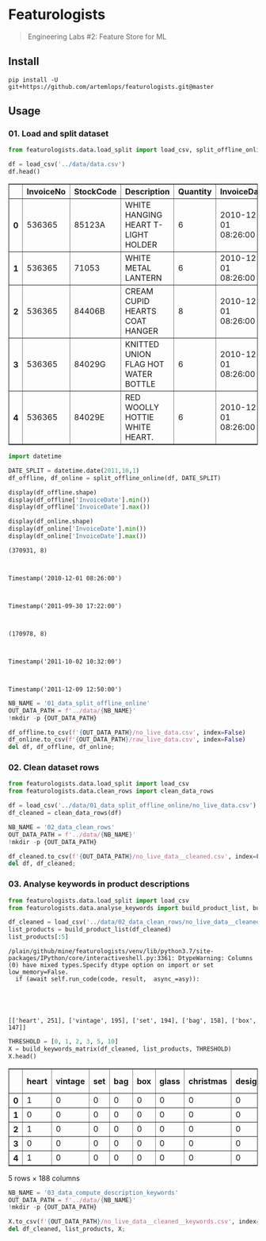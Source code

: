# Featurologists
> Engineering Labs #2: Feature Store for ML


## Install

`pip install -U git+https://github.com/artemlops/featurologists.git@master`

## Usage

### 01. Load and split dataset

```python
from featurologists.data.load_split import load_csv, split_offline_online
```

```python
df = load_csv('../data/data.csv')
df.head()
```




<div>
<style scoped>
    .dataframe tbody tr th:only-of-type {
        vertical-align: middle;
    }

    .dataframe tbody tr th {
        vertical-align: top;
    }

    .dataframe thead th {
        text-align: right;
    }
</style>
<table border="1" class="dataframe">
  <thead>
    <tr style="text-align: right;">
      <th></th>
      <th>InvoiceNo</th>
      <th>StockCode</th>
      <th>Description</th>
      <th>Quantity</th>
      <th>InvoiceDate</th>
      <th>UnitPrice</th>
      <th>CustomerID</th>
      <th>Country</th>
    </tr>
  </thead>
  <tbody>
    <tr>
      <th>0</th>
      <td>536365</td>
      <td>85123A</td>
      <td>WHITE HANGING HEART T-LIGHT HOLDER</td>
      <td>6</td>
      <td>2010-12-01 08:26:00</td>
      <td>2.55</td>
      <td>17850</td>
      <td>United Kingdom</td>
    </tr>
    <tr>
      <th>1</th>
      <td>536365</td>
      <td>71053</td>
      <td>WHITE METAL LANTERN</td>
      <td>6</td>
      <td>2010-12-01 08:26:00</td>
      <td>3.39</td>
      <td>17850</td>
      <td>United Kingdom</td>
    </tr>
    <tr>
      <th>2</th>
      <td>536365</td>
      <td>84406B</td>
      <td>CREAM CUPID HEARTS COAT HANGER</td>
      <td>8</td>
      <td>2010-12-01 08:26:00</td>
      <td>2.75</td>
      <td>17850</td>
      <td>United Kingdom</td>
    </tr>
    <tr>
      <th>3</th>
      <td>536365</td>
      <td>84029G</td>
      <td>KNITTED UNION FLAG HOT WATER BOTTLE</td>
      <td>6</td>
      <td>2010-12-01 08:26:00</td>
      <td>3.39</td>
      <td>17850</td>
      <td>United Kingdom</td>
    </tr>
    <tr>
      <th>4</th>
      <td>536365</td>
      <td>84029E</td>
      <td>RED WOOLLY HOTTIE WHITE HEART.</td>
      <td>6</td>
      <td>2010-12-01 08:26:00</td>
      <td>3.39</td>
      <td>17850</td>
      <td>United Kingdom</td>
    </tr>
  </tbody>
</table>
</div>



```python
import datetime

DATE_SPLIT = datetime.date(2011,10,1)
df_offline, df_online = split_offline_online(df, DATE_SPLIT)

display(df_offline.shape)
display(df_offline['InvoiceDate'].min())
display(df_offline['InvoiceDate'].max())

display(df_online.shape)
display(df_online['InvoiceDate'].min())
display(df_online['InvoiceDate'].max())
```


    (370931, 8)



    Timestamp('2010-12-01 08:26:00')



    Timestamp('2011-09-30 17:22:00')



    (170978, 8)



    Timestamp('2011-10-02 10:32:00')



    Timestamp('2011-12-09 12:50:00')


```python
NB_NAME = '01_data_split_offline_online'
OUT_DATA_PATH = f'../data/{NB_NAME}'
!mkdir -p {OUT_DATA_PATH}

df_offline.to_csv(f'{OUT_DATA_PATH}/no_live_data.csv', index=False)
df_online.to_csv(f'{OUT_DATA_PATH}/raw_live_data.csv', index=False)
del df, df_offline, df_online;
```

### 02. Clean dataset rows

```python
from featurologists.data.load_split import load_csv
from featurologists.data.clean_rows import clean_data_rows
```

```python
df = load_csv('../data/01_data_split_offline_online/no_live_data.csv')
df_cleaned = clean_data_rows(df)
```

```python
NB_NAME = '02_data_clean_rows'
OUT_DATA_PATH = f'../data/{NB_NAME}'
!mkdir -p {OUT_DATA_PATH}

df_cleaned.to_csv(f'{OUT_DATA_PATH}/no_live_data__cleaned.csv', index=False)
del df, df_cleaned;
```

### 03. Analyse keywords in product descriptions

```python
from featurologists.data.load_split import load_csv
from featurologists.data.analyse_keywords import build_product_list, build_keywords_matrix
```

```python
df_cleaned = load_csv('../data/02_data_clean_rows/no_live_data__cleaned.csv')
list_products = build_product_list(df_cleaned)
list_products[:5]
```

    /plain/github/mine/featurologists/venv/lib/python3.7/site-packages/IPython/core/interactiveshell.py:3361: DtypeWarning: Columns (0) have mixed types.Specify dtype option on import or set low_memory=False.
      if (await self.run_code(code, result,  async_=asy)):





    [['heart', 251], ['vintage', 195], ['set', 194], ['bag', 158], ['box', 147]]



```python
THRESHOLD = [0, 1, 2, 3, 5, 10]
X = build_keywords_matrix(df_cleaned, list_products, THRESHOLD)
X.head()
```




<div>
<style scoped>
    .dataframe tbody tr th:only-of-type {
        vertical-align: middle;
    }

    .dataframe tbody tr th {
        vertical-align: top;
    }

    .dataframe thead th {
        text-align: right;
    }
</style>
<table border="1" class="dataframe">
  <thead>
    <tr style="text-align: right;">
      <th></th>
      <th>heart</th>
      <th>vintage</th>
      <th>set</th>
      <th>bag</th>
      <th>box</th>
      <th>glass</th>
      <th>christmas</th>
      <th>design</th>
      <th>candle</th>
      <th>flower</th>
      <th>...</th>
      <th>medium</th>
      <th>hen</th>
      <th>wallet</th>
      <th>point</th>
      <th>0&lt;.&lt;1</th>
      <th>1&lt;.&lt;2</th>
      <th>2&lt;.&lt;3</th>
      <th>3&lt;.&lt;5</th>
      <th>5&lt;.&lt;10</th>
      <th>.&gt;10</th>
    </tr>
  </thead>
  <tbody>
    <tr>
      <th>0</th>
      <td>1</td>
      <td>0</td>
      <td>0</td>
      <td>0</td>
      <td>0</td>
      <td>0</td>
      <td>0</td>
      <td>0</td>
      <td>0</td>
      <td>0</td>
      <td>...</td>
      <td>0</td>
      <td>0</td>
      <td>0</td>
      <td>0</td>
      <td>0</td>
      <td>0</td>
      <td>1</td>
      <td>0</td>
      <td>0</td>
      <td>0</td>
    </tr>
    <tr>
      <th>1</th>
      <td>0</td>
      <td>0</td>
      <td>0</td>
      <td>0</td>
      <td>0</td>
      <td>0</td>
      <td>0</td>
      <td>0</td>
      <td>0</td>
      <td>0</td>
      <td>...</td>
      <td>0</td>
      <td>0</td>
      <td>0</td>
      <td>0</td>
      <td>0</td>
      <td>0</td>
      <td>0</td>
      <td>1</td>
      <td>0</td>
      <td>0</td>
    </tr>
    <tr>
      <th>2</th>
      <td>1</td>
      <td>0</td>
      <td>0</td>
      <td>0</td>
      <td>0</td>
      <td>0</td>
      <td>0</td>
      <td>0</td>
      <td>0</td>
      <td>0</td>
      <td>...</td>
      <td>0</td>
      <td>0</td>
      <td>0</td>
      <td>0</td>
      <td>0</td>
      <td>0</td>
      <td>0</td>
      <td>1</td>
      <td>0</td>
      <td>0</td>
    </tr>
    <tr>
      <th>3</th>
      <td>0</td>
      <td>0</td>
      <td>0</td>
      <td>0</td>
      <td>0</td>
      <td>0</td>
      <td>0</td>
      <td>0</td>
      <td>0</td>
      <td>0</td>
      <td>...</td>
      <td>0</td>
      <td>0</td>
      <td>0</td>
      <td>0</td>
      <td>0</td>
      <td>0</td>
      <td>0</td>
      <td>1</td>
      <td>0</td>
      <td>0</td>
    </tr>
    <tr>
      <th>4</th>
      <td>1</td>
      <td>0</td>
      <td>0</td>
      <td>0</td>
      <td>0</td>
      <td>0</td>
      <td>0</td>
      <td>0</td>
      <td>0</td>
      <td>0</td>
      <td>...</td>
      <td>0</td>
      <td>0</td>
      <td>0</td>
      <td>0</td>
      <td>0</td>
      <td>0</td>
      <td>0</td>
      <td>1</td>
      <td>0</td>
      <td>0</td>
    </tr>
  </tbody>
</table>
<p>5 rows × 188 columns</p>
</div>



```python
NB_NAME = '03_data_compute_description_keywords'
OUT_DATA_PATH = f'../data/{NB_NAME}'
!mkdir -p {OUT_DATA_PATH}

X.to_csv(f'{OUT_DATA_PATH}/no_live_data__cleaned__keywords.csv', index=False)
del df_cleaned, list_products, X;
```
